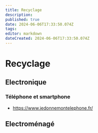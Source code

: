 ```yaml
---
title: Recyclage
description: 
published: true
date: 2024-06-06T17:33:50.074Z
tags: 
editor: markdown
dateCreated: 2024-06-06T17:33:50.074Z
---
```


# Recyclage

## Electronique

### Téléphone et smartphone

- <https://www.jedonnemontelephone.fr/>

## Electroménagé
